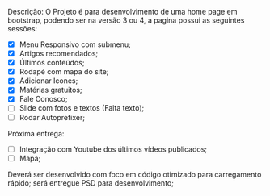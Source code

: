 Descrição:
O Projeto é para desenvolvimento de uma home page em bootstrap, podendo ser na versão 3 ou 4, a pagina possui as seguintes sessões:  
- [x] Menu Responsivo com submenu;  
- [x] Artigos recomendados;  
- [x] Últimos conteúdos;  
- [x] Rodapé com mapa do site;  
- [x] Adicionar Icones;  
- [x] Matérias gratuitos;  
- [x] Fale Conosco;  
- [ ] Slide com fotos e textos (Falta texto);  
- [ ] Rodar Autoprefixer;  
  
Próxima entrega:  
- [ ] Integração com Youtube dos últimos vídeos publicados;  
- [ ] Mapa;  
  
Deverá ser desenvolvido com foco em código otimizado para carregamento rápido; será entregue PSD para desenvolvimento;  